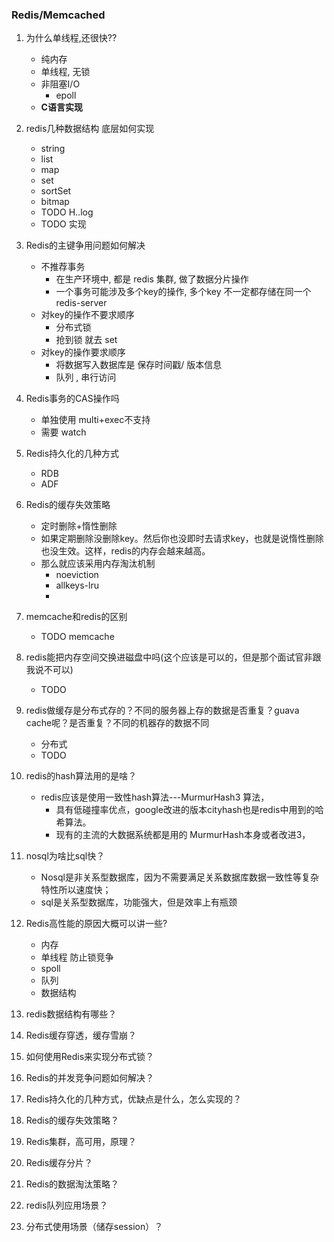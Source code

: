 ### Redis/Memcached
1. 为什么单线程,还很快??
    - 纯内存
    - 单线程, 无锁
    - 非阻塞I/O
        - epoll
    - **C语言实现**
    
2. redis几种数据结构 底层如何实现
    - string
    - list
    - map
    - set
    - sortSet
    - bitmap
    - TODO H..log
    - TODO 实现
    
3. Redis的主键争用问题如何解决
    - 不推荐事务
        - 在生产环境中, 都是 redis 集群, 做了数据分片操作
        - 一个事务可能涉及多个key的操作, 多个key 不一定都存储在同一个 redis-server
    - 对key的操作不要求顺序
        - 分布式锁
        - 抢到锁 就去 set
    - 对key的操作要求顺序
        - 将数据写入数据库是 保存时间戳/ 版本信息
        - 队列 , 串行访问
        
4. Redis事务的CAS操作吗
    - 单独使用 multi+exec不支持
    - 需要 watch
    
5. Redis持久化的几种方式
    - RDB
    - ADF
    
6. Redis的缓存失效策略
    - 定时删除+惰性删除
    - 如果定期删除没删除key。然后你也没即时去请求key，也就是说惰性删除也没生效。这样，redis的内存会越来越高。
    - 那么就应该采用内存淘汰机制
        - noeviction
        - allkeys-lru
        - 
    
7. memcache和redis的区别
    - TODO memcache 
9. redis能把内存空间交换进磁盘中吗(这个应该是可以的，但是那个面试官非跟我说不可以)
    - TODO
10. redis做缓存是分布式存的？不同的服务器上存的数据是否重复？guava cache呢？是否重复？不同的机器存的数据不同
    - 分布式
    - TODO
11. redis的hash算法用的是啥？
    - redis应该是使用一致性hash算法---MurmurHash3 算法，
        - 具有低碰撞率优点，google改进的版本cityhash也是redis中用到的哈希算法。
        - 现有的主流的大数据系统都是用的 MurmurHash本身或者改进3，
12. nosql为啥比sql快？
    - Nosql是非关系型数据库，因为不需要满足关系数据库数据一致性等复杂特性所以速度快；
    - sql是关系型数据库，功能强大，但是效率上有瓶颈
13. Redis高性能的原因大概可以讲一些?
    - 内存
    - 单线程 防止锁竞争
    - spoll
    - 队列
    - 数据结构
1. redis数据结构有哪些？
1. Redis缓存穿透，缓存雪崩？
1. 如何使用Redis来实现分布式锁？
1. Redis的并发竞争问题如何解决？
1. Redis持久化的几种方式，优缺点是什么，怎么实现的？
1. Redis的缓存失效策略？
1. Redis集群，高可用，原理？
1. Redis缓存分片？
1. Redis的数据淘汰策略？
1. redis队列应用场景？
1. 分布式使用场景（储存session）？